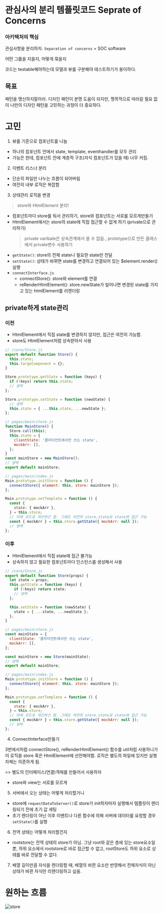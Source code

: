 # 관심사의 분리 템플릿코드 Seprate of Concerns

### 아키텍처의 핵심

관심사항을 분리하자. `Separation of concerns` = SOC software

어떤 그룹을 지을지, 어떻게 묶을지

코드는 testable해야하는데 모델과 뷰를 구분해야 테스트하기가 용이하다.

## 목표

패턴을 맹신하지말아라. 디자인 패턴이 분명 도움이 되지만, 맹목적으로 따라갈 필요 없이 나만의 디자인 패턴을 고민하는 과정이 더 중요하다.


# 고민

1. 뷰를 기준으로 컴포넌트를 나눔

- 하나의 컴포넌트 안에서 state, template, eventhandler를 모두 관리
- 가능은 한데, 컴포넌트 안에 계층적 구조(자식 컴포넌트가 있을 때) 너무 커짐.

2. 이벤트 리스너 분리

- 단순히 파일만 나누는 흐름이 되어버림
- 여전히 내부 로직은 복잡함

3. 상태관리 로직을 변경

> store와 HtmlElement 분리!

- 컴포넌트마다 store를 둬서 관리하기, store와 컴포넌트는 서로를 모르게만들기
- HtmlElement에서는 store의 state에 직접 접근할 수 없게 하기 (private으로 관리하기)
  > private varibale은 상속관계에서 쓸 수 없음., prototype으로 만든 클래스에서 private변수 사용하기
- `getState()`: store의 전체 state나 필요한 state만 전달
- `setState()`: 상태가 바뀌면 state를 변경하고 연결되어 있는 $element.render()실행
- `connectInterface.js` 
  - connectStore(): store와 element를 연결
  - reRenderHtmlElement(): store.newState가 일어나면 변경된 state를 가지고 있는 htmlElement를 리렌더링

## private하게 state관리

### 이전

- HtmlElement에서 직접 state를 변경하지 않지만, 접근은 여전히 가능함.
- store도 HtmlElement처럼 상속받아서 사용

```js
// /core/Store.js
export default function Store() {
  this.state;
  this.targeComponent = {};
}

Store.prototype.getState = function (keys) {
  if (!keys) return this.state;
  // 생략
};

Store.prototype.setState = function (newState) {
  // 생략
  this.state = { ...this.state, ...newState };
};

// pages/main/store.js
function MainStore() {
  Store.call(this);
  this.state = {
    clientState: '클라이언트에서만 쓰는 state',
    mockArr: [],
  };
}
const mainStore = new MainStore();
// 생략
export default mainStore;

// pages/main/index.js
Main.prototype.initStore = function () {
  connectStore({ element: this, store: mainStore });
};

Main.prototype.setTemplate = function () {
  const {
    state: { mockArr },
  } = this.store;
  // 아래 코드로 개선하긴 함. 그래도 여전히 store.state로 state에 접근 가능
  const { mockArr } = this.store.getState({ mockArr: null });
  // 생략
};
```

### 이후

- HtmlElement에서 직접 state에 접근 불가능
- 상속하지 않고 필요한 컴포넌트마다 인스턴스를 생성해서 사용

```js
// /core/Store.js
export default function Store(props) {
  let state = props;
  this.getState = function (keys) {
    if (!keys) return state;
    // 생략
  };

  this.setState = function (newState) {
    state = { ...state, ...newState };
  };
}

// pages/main/store.js
const mainState = {
  clientState: '클라이언트에서만 쓰는 state',
  mockArr: [],
};

const mainStore = new Store(mainState);
// 생략
export default mainStore;

// pages/main/index.js
Main.prototype.initStore = function () {
  connectStore({ element: this, store: mainStore });
};

Main.prototype.setTemplate = function () {
  const {
    state: { mockArr },
  } = this.store;
  // 아래 코드로 개선하긴 함. 그래도 여전히 store.state로 state에 접근 가능
  const { mockArr } = this.store.getState({ mockArr: null });
  // 생략
};
```


4. ConnectInterface만들기

3번에서처럼 connectStore(), reRenderHtmlElement() 함수를 util처럼 사용하니가 이 로직을 store 혹은 HtmlElement에 선언해야함. 로직은 별도의 파일에 있지만 실행 자체는 의존하게 됨.

=> 별도의 인터페이스(연결)객체를 만들어서 사용하자

- store와 view는 서로를 모르게

5. 서버에서 오는 상태는 어떻게 처리할거니

- store에 `requestDataToServer()`로 store가 init하자마자 실행해서 템플릿이 렌더링되기 전에 초기 값 세팅
- 초기 렌더링이 아닌 이후 이벤트나 다른 함수에 의해 서버에 데이터를 요청할 경우 `setState()`를 실행


6. 전역 상태는 어떻게 처리할건지

- rootstore는 전역 상태의 store가 아님. 그냥 root와 같은 층에 있는 store요소일 뿐, 하위 요소에서 rootstore로 바로 접근할 수 없고, rootStore도 하위 요소로 상태를 바로 전달할 수 없다.

7. 배열 길이만큼 자식을 렌더링할 때, 배열의 바뀐 요소만 반영해서 전체자식이 아닌 상태가 바뀐 자식만 리렌더링하고 싶음.

# 원하는 흐름

![store](https://github.com/user-attachments/assets/4713d605-4ea7-4581-afa0-cfa843dde87e)
